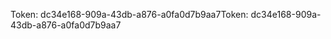 <span data-ttu-id="f9049-101">Token: dc34e168-909a-43db-a876-a0fa0d7b9aa7</span><span class="sxs-lookup"><span data-stu-id="f9049-101">Token: dc34e168-909a-43db-a876-a0fa0d7b9aa7</span></span>